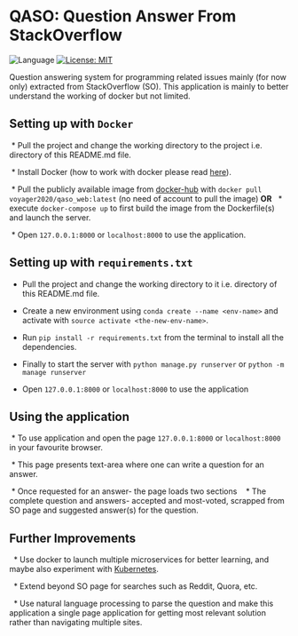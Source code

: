 # QASO: Question Answer From StackOverflow
![Language](https://img.shields.io/badge/language-Python-blue.svg) [![License: MIT](https://img.shields.io/badge/License-MIT-yellow.svg)](https://opensource.org/licenses/MIT)

Question answering system for programming related issues mainly (for now only) extracted from StackOverflow (SO). This application is mainly to better understand the working of docker but not limited.



## Setting up with `Docker`

 * Pull the project and change the working directory to the project i.e. directory of this README.md file.

 * Install Docker (how to work with docker please read [here](https://comingup.soon)).

 * Pull the publicly available image from [docker-hub](https://hub.docker.com/) with `docker pull voyager2020/qaso_web:latest` (no need of account to pull the image) **OR** 
 	* execute `docker-compose up` to first build the image from the Dockerfile(s) and launch the server.

 * Open `127.0.0.1:8000` or `localhost:8000` to use the application. 



## Setting up with `requirements.txt`

 * Pull the project and change the working directory to it i.e. directory of this README.md file.

 * Create a new environment using `conda create --name <env-name>` and activate with `source activate <the-new-env-name>`.

 * Run `pip install -r requirements.txt` from the terminal to install all the dependencies.

 * Finally to start the server with `python manage.py runserver` or `python -m manage runserver`

 * Open `127.0.0.1:8000` or `localhost:8000` to use the application 



## Using the application 

 * To use application and open the page `127.0.0.1:8000` or `localhost:8000` in your favourite browser.

 * This page presents text-area where one can write a question for an answer.

 * Once requested for an answer- the page loads two sections
   * The complete question and answers- accepted and most-voted, scrapped from SO page and suggested answer(s) for the question. 
      


## Further Improvements

  * Use docker to launch multiple microservices for better learning, and maybe also experiment with [Kubernetes](https://containerjournal.com/topics/container-ecosystems/kubernetes-vs-docker-a-primer/). 

  * Extend beyond SO page for searches such as Reddit, Quora, etc.

  * Use natural language processing to parse the question and make this application a single page application for getting most relevant solution rather than navigating multiple sites.  





